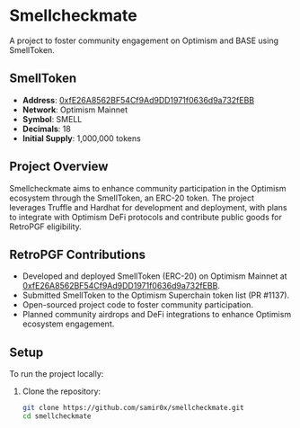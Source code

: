 # Smellcheckmate

A project to foster community engagement on Optimism and BASE using SmellToken.

## SmellToken
- **Address**: [0xfE26A8562BF54Cf9Ad9DD1971f0636d9a732fEBB](https://optimistic.etherscan.io/address/0xfE26A8562BF54Cf9Ad9DD1971f0636d9a732fEBB#code)
- **Network**: Optimism Mainnet
- **Symbol**: SMELL
- **Decimals**: 18
- **Initial Supply**: 1,000,000 tokens

## Project Overview
Smellcheckmate aims to enhance community participation in the Optimism ecosystem through the SmellToken, an ERC-20 token. The project leverages Truffle and Hardhat for development and deployment, with plans to integrate with Optimism DeFi protocols and contribute public goods for RetroPGF eligibility.

## RetroPGF Contributions
- Developed and deployed SmellToken (ERC-20) on Optimism Mainnet at [0xfE26A8562BF54Cf9Ad9DD1971f0636d9a732fEBB](https://optimistic.etherscan.io/address/0xfE26A8562BF54Cf9Ad9DD1971f0636d9a732fEBB#code).
- Submitted SmellToken to the Optimism Superchain token list (PR #1137).
- Open-sourced project code to foster community participation.
- Planned community airdrops and DeFi integrations to enhance Optimism ecosystem engagement.
## Setup
To run the project locally:
1. Clone the repository:
   ```bash
   git clone https://github.com/samir0x/smellcheckmate.git
   cd smellcheckmate
